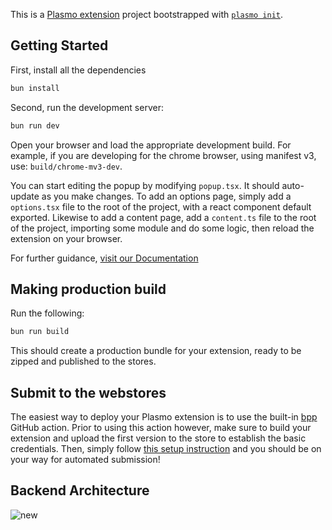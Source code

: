 This is a [Plasmo extension](https://docs.plasmo.com/) project bootstrapped with [`plasmo init`](https://www.bunjs.com/package/plasmo).

## Getting Started

First, install all the dependencies

```bash
bun install
```

Second, run the development server:

```bash
bun run dev
```

Open your browser and load the appropriate development build. For example, if you are developing for the chrome browser, using manifest v3, use: `build/chrome-mv3-dev`.

You can start editing the popup by modifying `popup.tsx`. It should auto-update as you make changes. To add an options page, simply add a `options.tsx` file to the root of the project, with a react component default exported. Likewise to add a content page, add a `content.ts` file to the root of the project, importing some module and do some logic, then reload the extension on your browser.

For further guidance, [visit our Documentation](https://docs.plasmo.com/)

## Making production build

Run the following:

```bash
bun run build
```

This should create a production bundle for your extension, ready to be zipped and published to the stores.

## Submit to the webstores

The easiest way to deploy your Plasmo extension is to use the built-in [bpp](https://bpp.browser.market) GitHub action. Prior to using this action however, make sure to build your extension and upload the first version to the store to establish the basic credentials. Then, simply follow [this setup instruction](https://docs.plasmo.com/framework/workflows/submit) and you should be on your way for automated submission!

## Backend Architecture

![new](https://github.com/Rizwan1203/Google-Chrome-Extension/assets/155008037/da79aced-f638-4ffc-958c-2f7e3bbeec14)
